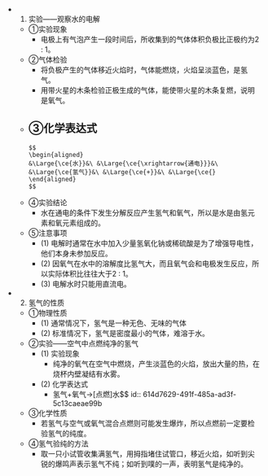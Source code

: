 -
  1. 实验——观察水的电解
	- ①实验现象
		- 电极上有气泡产生一段时间后，所收集到的气体体积负极比正极约为2 : 1。
	- ②气体检验
		- 将负极产生的气体移近火焰时，气体能燃烧，火焰呈淡蓝色，是氢气。
		- 用带火星的木条检验正极生成的气体，能使带火星的木条复燃，说明是氧气。
	- ③化学表达式
		-
		  $$
		  \begin{aligned}
		  &\Large{\ce{水}}&\ &\Large{\ce{\xrightarrow{通电}}}&\ &\Large{\ce{氢气}}&\ &\Large{\ce{+}}&\ &\Large{\ce{}
		  \end{aligned}
		  $$
	- ④实验结论
		- 水在通电的条件下发生分解反应产生氢气和氧气，所以是水是由氢元素和氧元素组成的。
	- ⑤注意事项
		- (1) 电解时通常在水中加入少量氢氧化钠或稀硫酸是为了增强导电性，他们本身未参加反应。
		- (2) 因氧气在水中的溶解度比氢气大，而且氧气会和电极发生反应，所以实际体积比往往大于2 : 1。
		- (3) 电解水时只能用直流电。
-
  2. 氢气的性质
	- ①物理性质
		- (1) 通常情况下，氢气是一种无色、无味的气体
		- (2) 标准情况下，氢气是密度最小的气体，难溶于水。
	- ②实验——空气中点燃纯净的氢气
		- (1) 实验现象
			- 纯净的氧气在空气中燃烧，产生淡蓝色的火焰，放出大量的热，在烧杯内壁凝结有水雾。
		- (2) 化学表达式
			- 氢气+氧气->[点燃]水$$
			  id:: 614d7629-491f-485a-ad3f-5c13caeae99b
	- ③化学性质
		- 若氢气与空气或氧气混合点燃则可能发生爆炸，所以点燃前一定要检验氢气的纯度。
	- ④氢气验纯的方法
		- 取一只小试管收集满氢气，用拇指堵住试管口，移近火焰，如听到尖锐的爆鸣声表示氢气不纯；如听到噗的一声，表明氢气是纯净的。